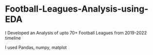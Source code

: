 # Football-Leagues-Analysis-using-EDA

I Developed an Analysis of upto 70+ Football Leagues from 2019-2022 timeline

I used Pandas, numpy, matplot

